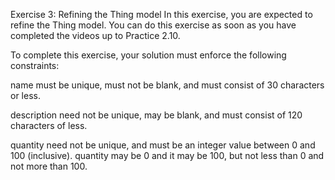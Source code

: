 Exercise 3: Refining the Thing model In this exercise, you are expected to refine the Thing model. You can do this exercise as soon as you have completed the videos up to Practice 2.10.

To complete this exercise, your solution must enforce the following constraints:

name must be unique, must not be blank, and must consist of 30 characters or less.

description need not be unique, may be blank, and must consist of 120 characters of less.

quantity need not be unique, and must be an integer value between 0 and 100 (inclusive). quantity may be 0 and it may be 100, but not less than 0 and not more than 100.
